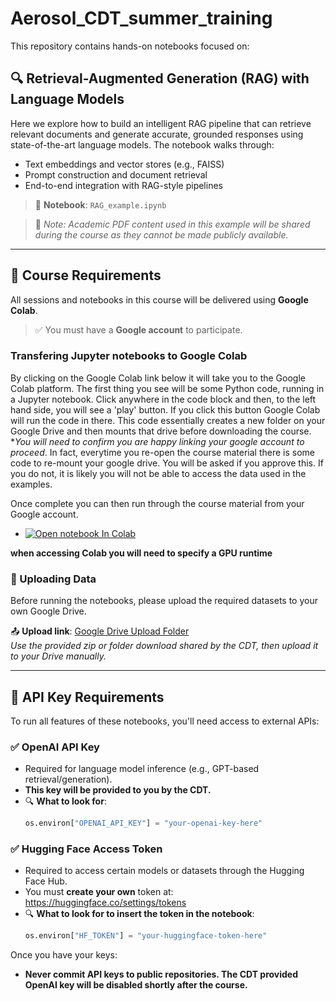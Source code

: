 # Aerosol_CDT_summer_training

This repository contains hands-on notebooks focused on:

## 🔍 Retrieval-Augmented Generation (RAG) with Language Models

Here we explore how to build an intelligent RAG pipeline that can retrieve relevant documents and generate accurate, grounded responses using state-of-the-art language models. The notebook walks through:

- Text embeddings and vector stores (e.g., FAISS)
- Prompt construction and document retrieval
- End-to-end integration with RAG-style pipelines

> 📌 **Notebook**: `RAG_example.ipynb`

> 📄 *Note: Academic PDF content used in this example will be shared during the course as they cannot be made publicly available.*

---


## 🚀 Course Requirements

All sessions and notebooks in this course will be delivered using **Google Colab**.

> ✅ You must have a **Google account** to participate.


### Transfering Jupyter notebooks to Google Colab

By clicking on the Google Colab link below it will take you to the Google Colab platform. The first thing you see will be some Python code, running in a Jupyter notebook. Click anywhere in the code block and then, to the left hand side, you will see a 'play' button. If you click this button Google Colab will run the code in there. This code essentially creates a new folder on your Google Drive and then mounts that drive before downloading the  course. **You will need to confirm you are happy linking your google account to proceed*. In fact, everytime you re-open the course material there is some code to re-mount your google drive. You will be asked if you approve this. If you do not, it is likely you will not be able to access the data used in the examples.

Once complete you can then run through the course material from your Google account. 

- [![Open notebook In Colab](https://colab.research.google.com/assets/colab-badge.svg)](https://colab.research.google.com/github/loftytopping/RAG_training/blob/master/Setup_GoogleColab.ipynb)

**when accessing Colab you will need to specify a GPU runtime**

### 📁 Uploading Data

Before running the notebooks, please upload the required datasets to your own Google Drive.

📤 **Upload link**: [Google Drive Upload Folder](https://drive.google.com)  
_Use the provided zip or folder download shared by the CDT, then upload it to your Drive manually._


---

## 🔐 API Key Requirements

To run all features of these notebooks, you'll need access to external APIs:

### ✅ OpenAI API Key
- Required for language model inference (e.g., GPT-based retrieval/generation).
- **This key will be provided to you by the CDT.**
- 🔍 **What to look for**:
  ```python
  os.environ["OPENAI_API_KEY"] = "your-openai-key-here"
  ```

### ✅ Hugging Face Access Token
- Required to access certain models or datasets through the Hugging Face Hub.
- You must **create your own** token at: https://huggingface.co/settings/tokens
- 🔍 **What to look for to insert the token in the notebook**:
  ```python
  os.environ["HF_TOKEN"] = "your-huggingface-token-here"
  ```

Once you have your keys:
- **Never commit API keys to public repositories. The CDT provided OpenAI key will be disabled shortly after the course.**
